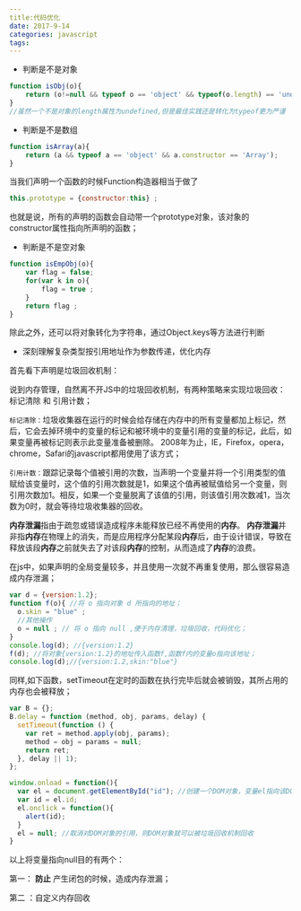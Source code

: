 ```yaml
---
title:代码优化
date: 2017-9-14
categories: javascript
tags: 
---
```


* 判断是不是对象

```javascript
function isObj(o){
    return (o!=null && typeof o == 'object' && typeof(o.length) == 'undefined');
}
//虽然一个不是对象的length属性为undefined,但是最佳实践还是转化为typeof更为严谨
```

* 判断是不是数组

```javascript
function isArray(a){
    return (a && typeof a == 'object' && a.constructor == 'Array');
}
```

当我们声明一个函数的时候Function构造器相当于做了

```javascript
this.prototype = {constructor:this} ;
```

也就是说，所有的声明的函数会自动带一个prototype对象，该对象的constructor属性指向所声明的函数；

* 判断是不是空对象

```javascript
function isEmpObj(o){
    var flag = false;
  	for(var k in o){
        flag = true ;
    }
  	return flag ;
}
```

除此之外，还可以将对象转化为字符串，通过Object.keys等方法进行判断

* 深刻理解复杂类型按引用地址作为参数传递，优化内存

首先看下声明是垃圾回收机制：

说到内存管理，自然离不开JS中的垃圾回收机制，有两种策略来实现垃圾回收：标记清除 和 引用计数；

`标记清除：`垃圾收集器在运行的时候会给存储在内存中的所有变量都加上标记，然后，它会去掉环境中的变量的标记和被环境中的变量引用的变量的标记，此后，如果变量再被标记则表示此变量准备被删除。 2008年为止，IE，Firefox，opera，chrome，Safari的javascript都用使用了该方式；

`引用计数：`跟踪记录每个值被引用的次数，当声明一个变量并将一个引用类型的值赋给该变量时，这个值的引用次数就是1，如果这个值再被赋值给另一个变量，则引用次数加1。相反，如果一个变量脱离了该值的引用，则该值引用次数减1，当次数为0时，就会等待垃圾收集器的回收。

**内存泄漏**指由于疏忽或错误造成程序未能释放已经不再使用的**内存**。 **内存泄漏**并非指**内存**在物理上的消失，而是应用程序分配某段**内存**后，由于设计错误，导致在释放该段**内存**之前就失去了对该段**内存**的控制，从而造成了**内存**的浪费。

在js中，如果声明的全局变量较多，并且使用一次就不再重复使用，那么很容易造成内存泄漏；

```javascript
var d = {version:1.2};
function f(o){ //将 o 指向对象 d 所指向的地址；
  o.skin = "blue" ;
  //其他操作
  o = null ; // 将 o 指向 null ,便于内存清理，垃圾回收，代码优化；
}
console.log(d); //{version:1.2}
f(d); //将对象{version:1.2}的地址传入函数f,函数f内的变量o指向该地址；
console.log(d);//{version:1.2,skin:"blue"}
```

同样,如下函数，setTimeout在定时的函数在执行完毕后就会被销毁，其所占用的内存也会被释放；

```javascript
var B = {};
B.delay = function (method, obj, params, delay) {
  setTimeout(function () {
    var ret = method.apply(obj, params);
    method = obj = params = null;
    return ret;
  }, delay || 1);
};
```

```javascript
window.onload = function(){
  var el = document.getElementById("id"); //创建一个DOM对象，变量el指向该DOM对象的地址，当有引用指向该DOM对象的地址的时候，该DOM对象就不会被垃圾回收机制回收
  var id = el.id; 
  el.onclick = function(){
    alert(id); 
  }
  el = null; //取消对DOM对象的引用，则DOM对象就可以被垃圾回收机制回收
}
```

以上将变量指向null目的有两个：

第一： **防止**  产生闭包的时候，造成内存泄漏；

第二 ：自定义内存回收